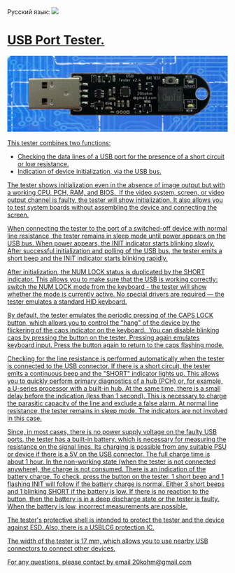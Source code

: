 <div align="left">
 Русский язык: <a title="Русский" href="README-ru.md"><img src="https://upload.wikimedia.org/wikipedia/commons/f/f3/Flag_of_Russia.svg" height="11px"/>
</div>

# USB Port Tester.
![alt text](https://github.com/g42/USB-Tester/blob/main/images/tester_2.4-sch-2.png)

This tester combines two functions:
* Checking the data lines of a USB port for the presence of a short circuit or low resistance.
* Indication of device initialization, via the USB bus.

The tester shows initialization even in the absence of image output but with a working CPU, PCH, RAM, and BIOS. 
If the video system, screen, or video output channel is faulty, the tester will show initialization. It also allows you to test system boards without assembling the device and connecting the screen.

When connecting the tester to the port of a switched-off device with normal line resistance, the tester remains in sleep mode until power appears on the USB bus. When power appears, the INIT indicator starts blinking slowly. After successful initialization and polling of the USB bus, the tester emits a short beep and the INIT indicator starts blinking rapidly.

After initialization, the NUM LOCK status is duplicated by the SHORT indicator. This allows you to make sure that the USB is working correctly: switch the NUM LOCK mode from the keyboard - the tester will show whether the mode is currently active. No special drivers are required — the tester emulates a standard HID keyboard.

By default, the tester emulates the periodic pressing of the CAPS LOCK button, which allows you to control the "hang" of the device by the flickering of the caps indicator on the keyboard. 
You can disable blinking caps by pressing the button on the tester. Pressing again emulates keyboard input. Press the button again to return to the caps flashing mode.

Checking for the line resistance is performed automatically when the tester is connected to the USB connector. If there is a short circuit, the tester emits a continuous beep and the "SHORT" indicator lights up. This allows you to quickly perform primary diagnostics of a hub (PCH) or, for example, a U-series processor with a built-in hub. At the same time, there is a small delay before the indication (less than 1 second). This is necessary to charge the parasitic capacity of the line and exclude a false alarm. At normal line resistance, the tester remains in sleep mode. The indicators are not involved in this case.

Since, in most cases, there is no power supply voltage on the faulty USB ports, the tester has a built-in battery, which is necessary for measuring the resistance on the signal lines. Its charging is possible from any suitable PSU or device if there is a 5V on the USB connector. The full charge time is about 1 hour. In the non-working state (when the tester is not connected anywhere), the charge is not consumed. There is an indication of the battery charge. To check, press the button on the tester. 1 short beep and 1 flashing INIT will follow if the battery charge is normal. Either 3 short beeps and 1 blinking SHORT if the battery is low. If there is no reaction to the button, then the battery is in a deep discharge state or the tester is faulty. When the battery is low, incorrect measurements are possible.

The tester's protective shell is intended to protect the tester and the device against ESD. Also, there is a USBLC6 protection IC.

The width of the tester is 17 mm, which allows you to use nearby USB connectors to connect other devices.

For any questions, please contact by email <a href="mailto:20kohm@gmail.com">20kohm@gmail.com</a>